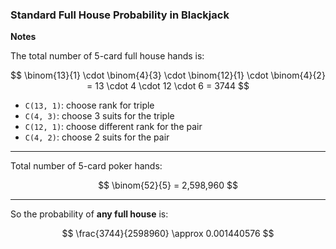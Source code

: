 ### Standard Full House Probability in Blackjack

**Notes**

The total number of 5-card full house hands is:

$$
\binom{13}{1} \cdot \binom{4}{3} \cdot \binom{12}{1} \cdot \binom{4}{2} 
= 13 \cdot 4 \cdot 12 \cdot 6 = 3744
$$

- `C(13, 1)`: choose rank for triple  
- `C(4, 3)`: choose 3 suits for the triple  
- `C(12, 1)`: choose different rank for the pair  
- `C(4, 2)`: choose 2 suits for the pair  

---

Total number of 5-card poker hands:

$$
\binom{52}{5} = 2,598,960
$$

---

So the probability of **any full house** is:

$$
\frac{3744}{2598960} \approx 0.001440576
$$
